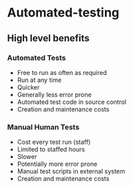 # Automated-testing
## High level benefits
### Automated Tests
* Free to run as often as required
* Run at any time
* Quicker
* Generally less error prone
* Automated test code in source control
* Creation and maintenance costs
### Manual Human Tests
* Cost every test run (staff)
* Limited to staffed hours
* Slower
* Potentially more error prone
* Manual test scripts in external system
* Creation and maintenance costs
